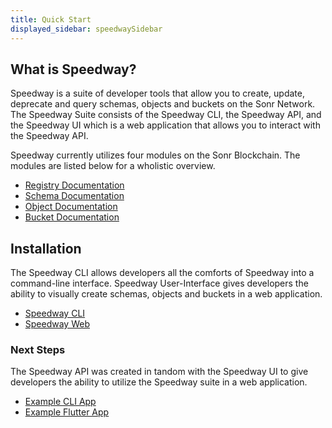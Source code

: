 ```yaml
---
title: Quick Start
displayed_sidebar: speedwaySidebar
---
```

## What is Speedway?
Speedway is a suite of developer tools that allow you to create, update, deprecate and query schemas, objects and buckets on the Sonr Network. The Speedway Suite consists of the Speedway CLI, the Speedway API, and the Speedway UI which is a web application that allows you to interact with the Speedway API.

Speedway currently utilizes four modules on the Sonr Blockchain. The modules are listed below for a wholistic overview.
- [Registry Documentation](/docs/highway/modules/registry.md)
- [Schema Documentation](/docs/highway/modules/schemas.md)
- [Object Documentation](/docs/highway/modules/objects.md)
- [Bucket Documentation](/docs/highway/modules/buckets.md)

## Installation
The Speedway CLI allows developers all the comforts of Speedway into a command-line interface. Speedway User-Interface gives developers the ability to visually create schemas, objects and buckets in a web application.
- [Speedway CLI](/docs/speedway/cli-cmds.mdx)
- [Speedway Web](/docs/speedway/installation.md)

### Next Steps
The Speedway API was created in tandom with the Speedway UI to give developers the ability to utilize the Speedway suite in a web application.
- [Example CLI App](/docs/speedway/cli-example.md)
- [Example Flutter App](/docs/speedway/flutter-example.md)
